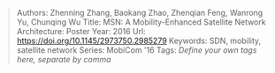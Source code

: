 > Authors: Zhenning Zhang, Baokang Zhao, Zhenqian Feng, Wanrong Yu, Chunqing Wu
> Title: MSN: A Mobility-Enhanced Satellite Network Architecture: Poster
> Year: 2016
> Url: https://doi.org/10.1145/2973750.2985279
> Keywords: SDN, mobility, satellite network
> Series: MobiCom '16
> Tags: *Define your own tags here, separate by comma*